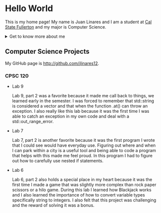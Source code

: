 # Hello World

This is my home page! My name is Juan Linares and I am a student at [Cal State Fullerton](http://www.fullerton.edu/) and my major is Computer Science.
<details>
<summary>Get to know more about me</summary>
<br>
I am a first generation college student. I immigrated to the United States with my dad and sister when I was only 2 years old from Peru. Since I moved to the US at such a young age I consider myself a Californian. For fun I love to play video games, go on hikes and make music. I also LOVE eating different cuisines. If you have not tried peruvian food, I strongly recommend it.
</details>

## Computer Science Projects

My GitHub page is http://github.com/jlinares12.

### CPSC 120

* Lab 9

    Lab 9, part 2 was a favorite because it made me call back to things, we learned early in the semester. I was forced to remember that std::string is considered a vector and that when the function .at() can throw an exception. I also really like this lab because it was the first time I was able to catch an exception in my own code and deal with a std::out_range_error.

* Lab 7

    Lab 7, part 2 is another favorite because it was the first program I wrote that I could see would have everyday use. Figuring out where and when I can park within a city is a useful tool and being able to code a program that helps with this made me feel proud. In this program I had to figure out how to carefully use nested if statements.

* Lab 6

    Lab 6, part 2 also holds a special place in my heart because it was the first time I made a game that was slightly more complex than rock paper scissors or a hilo game. During this lab I learned how Blackjack works and I also learned the importance of how to convert variable types specifically string to integers. I also felt that this project was challenging and the reward of solving it was a bonus.